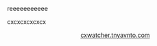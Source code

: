 reeeeeeeeeee


cxcxcxcxcxcx

<p align=center><a href='https://cxwatcher.tnyavnto.com/'>cxwatcher.tnyavnto.com</a></p>